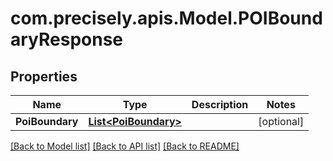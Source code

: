 # com.precisely.apis.Model.POIBoundaryResponse
## Properties

Name | Type | Description | Notes
------------ | ------------- | ------------- | -------------
**PoiBoundary** | [**List&lt;PoiBoundary&gt;**](PoiBoundary.md) |  | [optional] 

[[Back to Model list]](../README.md#documentation-for-models) [[Back to API list]](../README.md#documentation-for-api-endpoints) [[Back to README]](../README.md)

